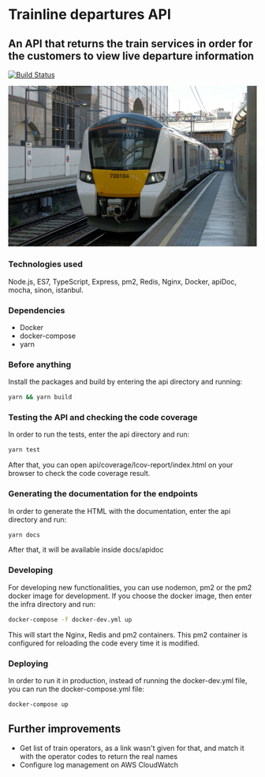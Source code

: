# Trainline departures API

## An API that returns the train services in order for the customers to view live departure information

[![Build Status](https://travis-ci.org/jonathas/trainline-departures.svg?branch=master)](https://travis-ci.org/jonathas/trainline-departures)

![alt text](docs/trainline.jpg "Train")

### Technologies used

Node.js, ES7, TypeScript, Express, pm2, Redis, Nginx, Docker, apiDoc, mocha, sinon, istanbul.

### Dependencies

- Docker
- docker-compose
- yarn

### Before anything

Install the packages and build by entering the api directory and running:

```bash
yarn && yarn build
```

### Testing the API and checking the code coverage

In order to run the tests, enter the api directory and run:

```bash
yarn test
```

After that, you can open api/coverage/lcov-report/index.html on your browser to check the code coverage result.

### Generating the documentation for the endpoints

In order to generate the HTML with the documentation, enter the api directory and run:

```bash
yarn docs
```

After that, it will be available inside docs/apidoc

### Developing

For developing new functionalities, you can use nodemon, pm2 or the pm2 docker image for development. If you choose the docker image, then enter the infra directory and run:

```bash
docker-compose -f docker-dev.yml up
```

This will start the Nginx, Redis and pm2 containers. This pm2 container is configured for reloading the code every time it is modified.

### Deploying

In order to run it in production, instead of running the docker-dev.yml file, you can run the docker-compose.yml file:

```bash
docker-compose up
```

## Further improvements

- Get list of train operators, as a link wasn't given for that, and match it with the operator codes to return the real names
- Configure log management on AWS CloudWatch

